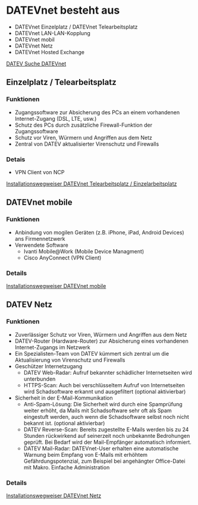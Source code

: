 # DATEVnet besteht aus

- DATEVnet Einzelplatz / DATEVnet Telearbeitsplatz
- DATEVnet LAN-LAN-Kopplung
- DATEVnet mobil
- DATEVnet Netz
- DATEVnet Hosted Exchange


[DATEV Suche DATEVnet](https://www.datev.de/web/de/suche/?query=datevnet)


## Einzelplatz / Telearbeitsplatz

### Funktionen

- Zugangssoftware zur Absicherung des PCs an einem vorhandenen Internet-Zugang (DSL, LTE, usw.)
- Schutz des PCs durch zusätzliche Firewall-Funktion der Zugangssoftware
- Schutz vor Viren, Würmern und Angriffen aus dem Netz
- Zentral von DATEV aktualisierter Virenschutz und Firewalls

### Detais

- VPN Client von NCP

[Installationswegweiser DATEVnet Telearbeitsplatz / Einzelarbeitsplatz](https://apps.datev.de/help-center/documents/0904062)


## DATEVnet mobile

### Funktionen

- Anbindung von mogilen Geräten (z.B. iPhone, iPad, Android Devices) ans Firmennetzwerk
- Verwendete Software
  - Ivanti Mobile@Work (Mobile Device Managment)
  - Cisco AnyConnect (VPN Client)

### Details


[Installationswegweiser DATEVnet mobile](https://apps.datev.de/help-center/documents/0904059)


## DATEV Netz

### Funktionen

- Zuverlässiger Schutz vor Viren, Würmern und Angriffen aus dem Netz
- DATEV-Router (Hardware-Router) zur Absicherung eines vorhandenen Internet-Zugangs im Netzwerk
- Ein Spezialisten-Team von DATEV kümmert sich zentral um die Aktualisierung von Virenschutz und Firewalls
- Geschützer Internetzugang
  - DATEV Web-Radar: Aufruf bekannter schädlicher Internetseiten wird unterbunden
  - HTTPS-Scan: Auch bei verschlüsseltem Aufruf von Internetseiten wird Schadsoftware erkannt und ausgefiltert (optional aktivierbar)
- Sicherheit in der E-Mail-Kommunikation
  - Anti-Spam-Lösung: Die Sicherheit wird durch eine Spamprüfung weiter erhöht, da Mails mit Schadsoftware sehr oft als Spam eingestuft werden, auch wenn die Schadsoftware selbst noch nicht bekannt ist. (optional aktivierbar)
  - DATEV Reverse-Scan: Bereits zugestellte E-Mails werden bis zu 24 Stunden rückwirkend auf seinerzeit noch unbekannte Bedrohungen geprüft. Bei Bedarf wird der Mail-Empfänger automatisch informiert.
  - DATEV Mail-Radar: DATEVnet-User erhalten eine automatische Warnung beim Empfang von E-Mails mit erhöhtem Gefährdungspotenzial, zum Beispiel bei angehängter Office-Datei mit Makro.
Einfache Administration

### Details

[Installationswegweiser DATEVnet Netz](https://apps.datev.de/help-center/documents/0904061)